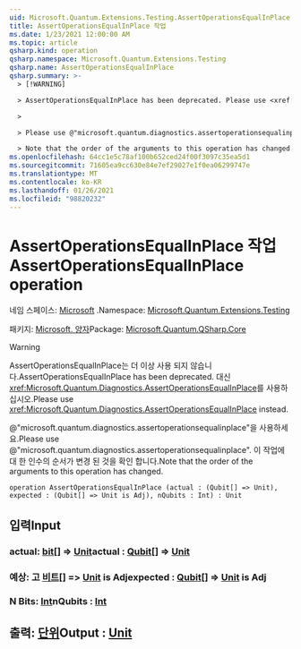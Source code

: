 ```yaml
---
uid: Microsoft.Quantum.Extensions.Testing.AssertOperationsEqualInPlace
title: AssertOperationsEqualInPlace 작업
ms.date: 1/23/2021 12:00:00 AM
ms.topic: article
qsharp.kind: operation
qsharp.namespace: Microsoft.Quantum.Extensions.Testing
qsharp.name: AssertOperationsEqualInPlace
qsharp.summary: >-
  > [!WARNING]

  > AssertOperationsEqualInPlace has been deprecated. Please use <xref:Microsoft.Quantum.Diagnostics.AssertOperationsEqualInPlace> instead.

  >

  > Please use @"microsoft.quantum.diagnostics.assertoperationsequalinplace".

  > Note that the order of the arguments to this operation has changed.
ms.openlocfilehash: 64cc1e5c78af100b652ced24f00f3097c35ea5d1
ms.sourcegitcommit: 71605ea9cc630e84e7ef29027e1f0ea06299747e
ms.translationtype: MT
ms.contentlocale: ko-KR
ms.lasthandoff: 01/26/2021
ms.locfileid: "98820232"
---
```

# <a name="assertoperationsequalinplace-operation"></a><span data-ttu-id="460ac-102">AssertOperationsEqualInPlace 작업</span><span class="sxs-lookup"><span data-stu-id="460ac-102">AssertOperationsEqualInPlace operation</span></span>

<span data-ttu-id="460ac-103">네임 스페이스: [Microsoft](xref:Microsoft.Quantum.Extensions.Testing) .</span><span class="sxs-lookup"><span data-stu-id="460ac-103">Namespace: [Microsoft.Quantum.Extensions.Testing](xref:Microsoft.Quantum.Extensions.Testing)</span></span>

<span data-ttu-id="460ac-104">패키지: [Microsoft. 양자](https://nuget.org/packages/Microsoft.Quantum.QSharp.Core)</span><span class="sxs-lookup"><span data-stu-id="460ac-104">Package: [Microsoft.Quantum.QSharp.Core](https://nuget.org/packages/Microsoft.Quantum.QSharp.Core)</span></span>


> [!WARNING]
> <span data-ttu-id="460ac-105">AssertOperationsEqualInPlace는 더 이상 사용 되지 않습니다.</span><span class="sxs-lookup"><span data-stu-id="460ac-105">AssertOperationsEqualInPlace has been deprecated.</span></span> <span data-ttu-id="460ac-106">대신 <xref:Microsoft.Quantum.Diagnostics.AssertOperationsEqualInPlace>를 사용하십시오.</span><span class="sxs-lookup"><span data-stu-id="460ac-106">Please use <xref:Microsoft.Quantum.Diagnostics.AssertOperationsEqualInPlace> instead.</span></span>
>
> <span data-ttu-id="460ac-107">@"microsoft.quantum.diagnostics.assertoperationsequalinplace"을 사용하세요.</span><span class="sxs-lookup"><span data-stu-id="460ac-107">Please use @"microsoft.quantum.diagnostics.assertoperationsequalinplace".</span></span>
> <span data-ttu-id="460ac-108">이 작업에 대 한 인수의 순서가 변경 된 것을 확인 합니다.</span><span class="sxs-lookup"><span data-stu-id="460ac-108">Note that the order of the arguments to this operation has changed.</span></span>



```qsharp
operation AssertOperationsEqualInPlace (actual : (Qubit[] => Unit), expected : (Qubit[] => Unit is Adj), nQubits : Int) : Unit
```


## <a name="input"></a><span data-ttu-id="460ac-109">입력</span><span class="sxs-lookup"><span data-stu-id="460ac-109">Input</span></span>

### <a name="actual--qubit--unit"></a><span data-ttu-id="460ac-110">actual: [bit](xref:microsoft.quantum.lang-ref.qubit)[] => [Unit](xref:microsoft.quantum.lang-ref.unit)</span><span class="sxs-lookup"><span data-stu-id="460ac-110">actual : [Qubit](xref:microsoft.quantum.lang-ref.qubit)[] => [Unit](xref:microsoft.quantum.lang-ref.unit)</span></span> 




### <a name="expected--qubit--unit--is-adj"></a><span data-ttu-id="460ac-111">예상: 고 [비트](xref:microsoft.quantum.lang-ref.qubit)[] => [Unit](xref:microsoft.quantum.lang-ref.unit)  is Adj</span><span class="sxs-lookup"><span data-stu-id="460ac-111">expected : [Qubit](xref:microsoft.quantum.lang-ref.qubit)[] => [Unit](xref:microsoft.quantum.lang-ref.unit)  is Adj</span></span>




### <a name="nqubits--int"></a><span data-ttu-id="460ac-112">N Bits: [Int](xref:microsoft.quantum.lang-ref.int)</span><span class="sxs-lookup"><span data-stu-id="460ac-112">nQubits : [Int](xref:microsoft.quantum.lang-ref.int)</span></span>





## <a name="output--unit"></a><span data-ttu-id="460ac-113">출력: [단위](xref:microsoft.quantum.lang-ref.unit)</span><span class="sxs-lookup"><span data-stu-id="460ac-113">Output : [Unit](xref:microsoft.quantum.lang-ref.unit)</span></span>

